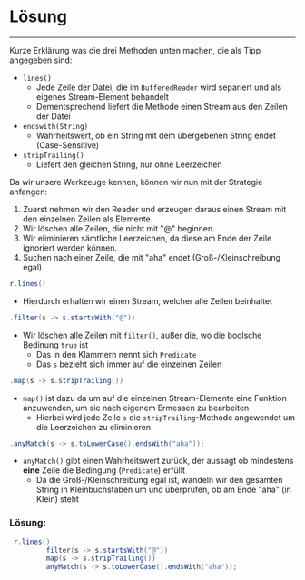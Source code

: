 # Lösung
***

Kurze Erklärung was die drei Methoden unten machen, die als Tipp angegeben sind:
* `lines()`
  * Jede Zeile der Datei, die im ``BufferedReader`` wird separiert und als eigenes Stream-Element behandelt
  * Dementsprechend liefert die Methode einen Stream aus den Zeilen der Datei
* ``endswith(String)``
  * Wahrheitswert, ob ein String mit dem übergebenen String endet (Case-Sensitive)
* ```stripTrailing()```
  * Liefert den gleichen String, nur ohne Leerzeichen

Da wir unsere Werkzeuge kennen, können wir nun mit der Strategie anfangen:
1. Zuerst nehmen wir den Reader und erzeugen daraus einen Stream mit den einzelnen Zeilen als Elemente.
2. Wir löschen alle Zeilen, die nicht mit "@" beginnen.
3. Wir eliminieren sämtliche Leerzeichen, da diese am Ende der Zeile ignoriert werden können.
4. Suchen nach einer Zeile, die mit "aha" endet (Groß-/Kleinschreibung egal)

````java
r.lines()
````
* Hierdurch erhalten wir einen Stream, welcher alle Zeilen beinhaltet

````java
.filter(s -> s.startsWith("@"))
````
* Wir löschen alle Zeilen mit `filter()`, außer die, wo die boolsche Bedinung ``true`` ist
  * Das in den Klammern nennt sich ```Predicate```
  * Das ``s`` bezieht sich immer auf die einzelnen Zeilen

````java
.map(s -> s.stripTrailing())
````
* ``map()`` ist dazu da um auf die einzelnen Stream-Elemente eine Funktion anzuwenden, um sie nach eigenem Ermessen zu bearbeiten
  * Hierbei wird jede Zeile ``s`` die `stripTrailing`-Methode angewendet um die Leerzeichen zu eliminieren

````java
.anyMatch(s -> s.toLowerCase().endsWith("aha"));
````
* ``anyMatch()`` gibt einen Wahrheitswert zurück, der aussagt ob mindestens **eine** Zeile die Bedingung (`Predicate`) erfüllt
  * Da die Groß-/Kleinschreibung egal ist, wandeln wir den gesamten String in Kleinbuchstaben um und überprüfen, ob am Ende "aha" (in Klein) steht


### Lösung:
````java
 r.lines()
        .filter(s -> s.startsWith("@"))
        .map(s -> s.stripTrailing())
        .anyMatch(s -> s.toLowerCase().endsWith("aha"));
````